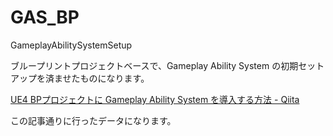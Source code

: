# GAS_BP
GameplayAbilitySystemSetup

ブループリントプロジェクトベースで、Gameplay Ability System の初期セットアップを済ませたものになります。

[UE4 BPプロジェクトに Gameplay Ability System を導入する方法 - Qiita](https://qiita.com/O_Y_G/items/700e03f3b60564af4161)

この記事通りに行ったデータになります。
